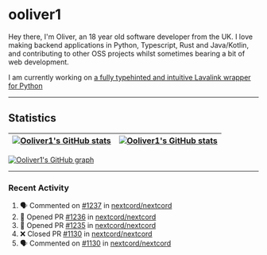 # ooliver1

Hey there, I'm Oliver, an 18 year old software developer from the UK. I love making backend applications in Python, Typescript, Rust and Java/Kotlin, and contributing to other OSS projects whilst sometimes bearing a bit of web development.

I am currently working on [a fully typehinted and intuitive Lavalink wrapper for Python](https://github.com/ooliver1/mafic)

---

## Statistics

| <a href="https://github.com/anuraghazra/github-readme-stats"><img src="https://github-readme-stats.ooliver1.vercel.app/api/?username=ooliver1&theme=midnight-purple&show_icons=true&hide_border=true&show_private=true&include_all_commits=true&show_total_reviews=true" alt="Ooliver1's GitHub stats" align="center" /></a> | <a href="https://github.com/anuraghazra/github-readme-stats"><img src="https://github-readme-stats.vercel.app/api/top-langs?username=ooliver1&theme=midnight-purple&count_private=true&exclude_repo=obsidi&layout=compact&langs_count=10&hide_border=true" alt="Ooliver1's GitHub stats" align="center" /></a> |
| ----------------------------------------------------------------------------------------------------------------------------------------------------------------------------------------------------------------------------------------------------------------------------------------------------- | ----------------------------------------------------------------------------------------------------------------------------------------------------------------------------------------------------------------------------------------------------------------------------------------------------------------------- |

[![Ooliver1's GitHub graph](https://github-readme-activity-graph.vercel.app/graph?username=ooliver1&bg_color=000000&color=9745f5&line=9745f5&point=FFFFFF&hide_border=true)](https://github.com/ashutosh00710/github-readme-activity-graph)

---

### Recent Activity

<!--START_SECTION:activity-->
1. 🗣 Commented on [#1237](https://github.com/nextcord/nextcord/issues/1237) in [nextcord/nextcord](https://github.com/nextcord/nextcord)
2. 💪 Opened PR [#1236](https://github.com/nextcord/nextcord/pull/1236) in [nextcord/nextcord](https://github.com/nextcord/nextcord)
3. 💪 Opened PR [#1235](https://github.com/nextcord/nextcord/pull/1235) in [nextcord/nextcord](https://github.com/nextcord/nextcord)
4. ❌ Closed PR [#1130](https://github.com/nextcord/nextcord/pull/1130) in [nextcord/nextcord](https://github.com/nextcord/nextcord)
5. 🗣 Commented on [#1130](https://github.com/nextcord/nextcord/issues/1130) in [nextcord/nextcord](https://github.com/nextcord/nextcord)
<!--END_SECTION:activity-->
